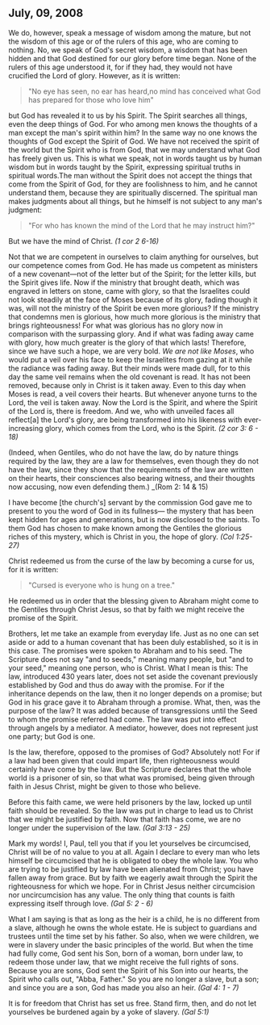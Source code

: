 ## July, 09, 2008

We do, however, speak a message of wisdom among the mature, but not the wisdom of this age or of the rulers of this age, who are coming to nothing. No, we speak of God's secret wisdom, a wisdom that has been hidden and that God destined for our glory before time began. None of the rulers of this age understood it, for if they had, they would not have crucified the Lord of glory. However, as it is written: 

>"No eye has seen, no ear has heard,no mind has conceived what God has prepared for those who love him"

but God has revealed it to us by his Spirit. 
      The Spirit searches all things, even the deep things of God. For who among men knows the thoughts of a man except the man's spirit within him? In the same way no one knows the thoughts of God except the Spirit of God. We have not received the spirit of the world but the Spirit who is from God, that we may understand what God has freely given us. This is what we speak, not in words taught us by human wisdom but in words taught by the Spirit, expressing spiritual truths in spiritual words.The man without the Spirit does not accept the things that come from the Spirit of God, for they are foolishness to him, and he cannot understand them, because they are spiritually discerned. The spiritual man makes judgments about all things, but he himself is not subject to any man's judgment: 

>"For who has known the mind of the Lord that he may instruct him?"

But we have the mind of Christ.
_(1 cor 2 6-16)_

Not that we are competent in ourselves to claim anything for ourselves, but our competence comes from God. He has made us competent as ministers of a new covenant—not of the letter but of the Spirit; for the letter kills, but the Spirit gives life.
Now if the ministry that brought death, which was engraved in letters on stone, came with glory, so that the Israelites could not look steadily at the face of Moses because of its glory, fading though it was, will not the ministry of the Spirit be even more glorious? If the ministry that condemns men is glorious, how much more glorious is the ministry that brings righteousness! For what was glorious has no glory now in comparison with the surpassing glory. And if what was fading away came with glory, how much greater is the glory of that which lasts!
 Therefore, since we have such a hope, we are very bold. *We are not like Moses*, who would put a veil over his face to keep the Israelites from gazing at it while the radiance was fading away. But their minds were made dull, for to this day the same veil remains when the old covenant is read. It has not been removed, because only in Christ is it taken away. Even to this day when Moses is read, a veil covers their hearts. But whenever anyone turns to the Lord, the veil is taken away. Now the Lord is the Spirit, and where the Spirit of the Lord is, there is freedom. And we, who with unveiled faces all reflect[a] the Lord's glory, are being transformed into his likeness with ever-increasing glory, which comes from the Lord, who is the Spirit.
_(2 cor 3: 6 - 18)_

(Indeed, when Gentiles, who do not have the law, do by nature things required by the law, they are a law for themselves, even though they do not have the law, since they show that the requirements of the law are written on their hearts, their consciences also bearing witness, and their thoughts now accusing, now even defending them.)
_(Rom 2: 14 & 15)

I have become [the church's] servant by the commission God gave me to present to you the word of God in its fullness— the mystery that has been kept hidden for ages and generations, but is now disclosed to the saints. To them God has chosen to make known among the Gentiles the glorious riches of this mystery, which is Christ in you, the hope of glory.
_(Col 1:25-27)_

Christ redeemed us from the curse of the law by becoming a curse for us, for it is written: 
> "Cursed is everyone who is hung on a tree."

He redeemed us in order that the blessing given to Abraham might come to the Gentiles through Christ Jesus, so that by faith we might receive the promise of the Spirit.

Brothers, let me take an example from everyday life. Just as no one can set aside or add to a human covenant that has been duly established, so it is in this case. The promises were spoken to Abraham and to his seed. The Scripture does not say "and to seeds," meaning many people, but "and to your seed," meaning one person, who is Christ. What I mean is this: The law, introduced 430 years later, does not set aside the covenant previously established by God and thus do away with the promise. For if the inheritance depends on the law, then it no longer depends on a promise; but God in his grace gave it to Abraham through a promise.
What, then, was the purpose of the law? It was added because of transgressions until the Seed to whom the promise referred had come. The law was put into effect through angels by a mediator. A mediator, however, does not represent just one party; but God is one.

Is the law, therefore, opposed to the promises of God? Absolutely not! For if a law had been given that could impart life, then righteousness would certainly have come by the law. But the Scripture declares that the whole world is a prisoner of sin, so that what was promised, being given through faith in Jesus Christ, might be given to those who believe.

Before this faith came, we were held prisoners by the law, locked up until faith should be revealed. So the law was put in charge to lead us to Christ that we might be justified by faith. Now that faith has come, we are no longer under the supervision of the law.
_(Gal 3:13 - 25)_

Mark my words! I, Paul, tell you that if you let yourselves be circumcised, Christ will be of no value to you at all. Again I declare to every man who lets himself be circumcised that he is obligated to obey the whole law. You who are trying to be justified by law have been alienated from Christ; you have fallen away from grace. But by faith we eagerly await through the Spirit the righteousness for which we hope. For in Christ Jesus neither circumcision nor uncircumcision has any value. The only thing that counts is faith expressing itself through love.
_(Gal 5: 2 - 6)_

What I am saying is that as long as the heir is a child, he is no different from a slave, although he owns the whole estate. He is subject to guardians and trustees until the time set by his father. So also, when we were children, we were in slavery under the basic principles of the world. But when the time had fully come, God sent his Son, born of a woman, born under law, to redeem those under law, that we might receive the full rights of sons. Because you are sons, God sent the Spirit of his Son into our hearts, the Spirit who calls out, "Abba, Father." So you are no longer a slave, but a son; and since you are a son, God has made you also an heir.
_(Gal 4: 1 - 7)_

It is for freedom that Christ has set us free. Stand firm, then, and do not let yourselves be burdened again by a yoke of slavery. 
_(Gal 5:1)_


